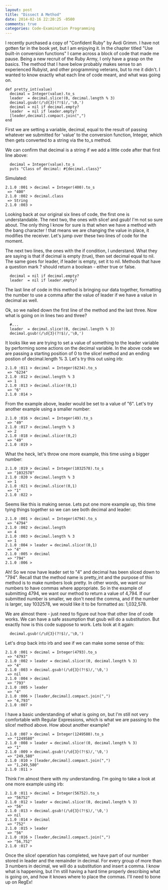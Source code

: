 ```yaml
---
layout: post
title: "Dissect A Method"
date: 2014-02-16 22:20:25 -0500
comments: true
categories: Code-Examination Programming
---
```

I recently purchased a copy of "Confident Ruby" by Avdi Grimm.  I have not gotten
far in the book yet, but I am enjoying it.  In the chapter titled "Use built-in
conversion functions" I came across a block of code that made me pause.  Being a
new recruit of the Ruby Army, I only have a grasp on the basics.  The method that
I have below probably makes sense to an experienced Rubyist, and other programming
veterans, but to me it didn't.  I wanted to know exactly what each line of code
meant, and what was going on.

```
def pretty_int(value)
  decimal = Integer(value).to_s
  leader  = decimal.slice!(0, decimal.length % 3)
  decimal.gsub!(/\d{3}(?!$)/,'\0,')
  decimal = nil if decimal.empty?
  leader  = nil if leader.empty?
  [leader,decimal].compact.join(",")
end
```

First we are setting a variable, decimal, equal to the result of passing whatever we submitted for 'value' to the conversion function, Integer, which then gets converted to a string via the to_s method.

We can confirm that decimal is a string if we add a little code after that first line above:

```
  decimal = Integer(value).to_s
  puts "Class of decimal: #{decimal.class}"
```

Simulated:
```
2.1.0 :001 > decimal = Integer(400).to_s
 => "400" 
2.1.0 :002 > decimal.class
 => String 
2.1.0 :003 > 
```

Looking back at our original six lines of code, the first one is understandable.  The next two, the ones with slice! and gsub! I'm not so sure about.  The only thing I know for sure is that when we have a method with the bang character ! that means we are changing the value in place, it modifies the receiver.  Let's jump over these two lines of code for the moment.

The next two lines, the ones with the if condition, I understand.  What they are saying is that if decimal is empty (true), then set decimal equal to nil.  The same goes for leader, if leader is empty, set it to nil.  Methods that have a question mark ? should return a boolean - either true or false.

```
  decimal = nil if decimal.empty?
  leader  = nil if leader.empty?
```  

The last line of code in this method is bringing our data together, formatting the number to use a comma after the value of leader if we have a value in decimal as well.

Ok, so we nailed down the first line of the method and the last three.  Now what is going on in lines two and three?

```
  #...
  leader  = decimal.slice!(0, decimal.length % 3)
  decimal.gsub!(/\d{3}(?!$)/,'\0,')
```

It looks like we are trying to set a value of something to the leader variable by performing some actions on the decimal variable.  In the above code we are passing a starting position of 0 to the slice! method and an ending postion of decimal.length % 3.  Let's try this out using irb:

```
2.1.0 :011 > decimal = Integer(6234).to_s
 => "6234" 
2.1.0 :012 > decimal.length % 3
 => 1 
2.1.0 :013 > decimal.slice!(0,1)
 => "6" 
2.1.0 :014 > 
```
From the example above, leader would be set to a value of "6".  Let's try another example using a smaller number:

```
2.1.0 :016 > decimal = Integer(49).to_s
 => "49" 
2.1.0 :017 > decimal.length % 3
 => 2 
2.1.0 :018 > decimal.slice!(0,2)
 => "49" 
2.1.0 :019 > 
```

What the heck, let's throw one more example, this time using a bigger number:

```
2.1.0 :019 > decimal = Integer(1032578).to_s
 => "1032578" 
2.1.0 :020 > decimal.length % 3
 => 1 
2.1.0 :021 > decimal.slice!(0,1)
 => "1" 
2.1.0 :022 > 
```

Seems like this is making sense.  Lets put one more example up, this time tying things together so we can see both decimal and leader:

```
2.1.0 :001 > decimal = Integer(4794).to_s
 => "4794" 
2.1.0 :002 > decimal.length
 => 4 
2.1.0 :003 > decimal.length % 3
 => 1 
2.1.0 :004 > leader = decimal.slice!(0,1)
 => "4" 
2.1.0 :005 > decimal
 => "794" 
2.1.0 :006 > 
```

Ah!  So we now have leader set to "4" and decimal has been sliced down to "794".  Recall that the method name is pretty_int and the purpose of this method is to make numbers look pretty.  In other words, we want our numbers to have commas where appropriate.  So in the example of submitting 4794, we want our method to return a value of 4,794.  If our submitted number is smaller, we don't need the comma, and if the number is larger, say 1032578, we would like it to be formatted as:  1,032,578.  

We are almost there - just need to figure out how that other line of code works.  We can have a safe assumption that gsub will do a substitution.  But exactly how is this code suppose to work.  Lets look at it again:

```
  decimal.gsub!(/\d{3}(?!$)/,'\0,')
```

Let's drop back into irb and see if we can make some sense of this:

```
2.1.0 :001 > decimal = Integer(4793).to_s
 => "4793" 
2.1.0 :002 > leader = decimal.slice!(0, decimal.length % 3)
 => "4" 
2.1.0 :003 > decimal.gsub!(/\d{3}(?!$)/,'\0,')
 => nil 
2.1.0 :004 > decimal
 => "793" 
2.1.0 :005 > leader
 => "4" 
2.1.0 :006 > [leader,decimal].compact.join(",")
 => "4,793" 
2.1.0 :007 > 
```

I have a basic understanding of what is going on, but I'm still not very comfortable with Regular Expressions, which is what we are passing to the slice! method above.  How about another example?

```
2.1.0 :007 > decimal = Integer(1249580).to_s
 => "1249580" 
2.1.0 :008 > leader = decimal.slice!(0, decimal.length % 3)
 => "1" 
2.1.0 :009 > decimal.gsub!(/\d{3}(?!$)/,'\0,')
 => "249,580" 
2.1.0 :010 > [leader,decimal].compact.join(",")
 => "1,249,580" 
2.1.0 :011 > 
```

Think I'm almost there with my understanding.  I'm going to take a look at one more example using irb:

```
2.1.0 :011 > decimal = Integer(56752).to_s
 => "56752" 
2.1.0 :012 > leader = decimal.slice!(0, decimal.length % 3)
 => "56" 
2.1.0 :013 > decimal.gsub!(/\d{3}(?!$)/,'\0,')
 => nil 
2.1.0 :014 > decimal
 => "752" 
2.1.0 :015 > leader
 => "56" 
2.1.0 :016 > [leader,decimal].compact.join(",")
 => "56,752" 
2.1.0 :017 > 
```

Once the slice! operation has completed, we have part of our number stored in leader and the remainder in decimal.  For every group of more than 3 numbers in decimal, we will do a substitution and insert a comma.  I know what is happening, but I'm still having a hard time properly describing what is going on, and how it knows where to place the commas.  I'll need to bone up on RegEx!

